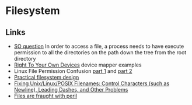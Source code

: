# Filesystem

## Links

 - [SO question](https://unix.stackexchange.com/questions/95897/permissions-755-on-home-user)  In order to access a file, a process needs to have execute permission to all the directories on the path down the tree from the root directory
 - [Right To Your Own Devices](http://linuxgazette.net/114/kapil.html) device mapper examples
 - Linux File Permission Confusion [part 1](http://www.hackinglinuxexposed.com/articles/20030417.html) and [part 2](http://www.hackinglinuxexposed.com/articles/20030424.html)
 - [Practical filesystem design](https://www.haiku-os.org/legacy-docs/practical-file-system-design.pdf)
 - [Fixing Unix/Linux/POSIX Filenames: Control Characters (such as Newline), Leading Dashes, and Other Problems](https://dwheeler.com/essays/fixing-unix-linux-filenames.html)
 - [Files are fraught with peril](https://danluu.com/deconstruct-files/)

